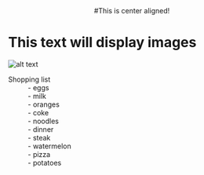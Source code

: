 <div align="center">#This is center aligned!</div>


# This text will display images
![alt text](https://i.gifer.com/78fl.gif)

<dl>
  <dt>Shopping list</dt>
  <dd>- eggs</dd>
  <dd>- milk</dd>
  <dd>- oranges</dd>
  <dd>- coke</dd>
  <dd>- noodles</dd>
  <dd>- dinner</dd>
  <dd>- steak</dd>
  <dd>- watermelon</dd>
  <dd>- pizza</dd>
  <dd>- potatoes</dd>
</dl>
